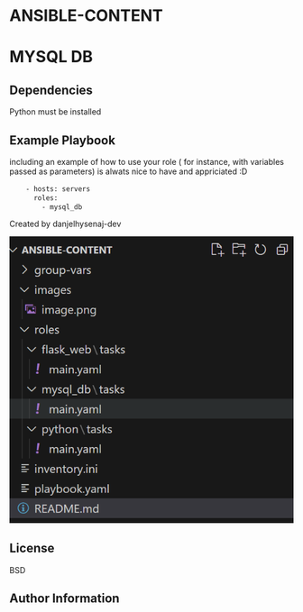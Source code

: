 # ANSIBLE-CONTENT

MYSQL DB
========


Dependencies
------------

Python must be installed

Example Playbook
----------------

including an example of how to use your role ( for instance, with variables passed as parameters) is alwats nice to have and appriciated :D 

        - hosts: servers
          roles:
            - mysql_db


Created by danjelhysenaj-dev

![Alt text](images/image.png)


License
-------

BSD


Author Information
------------------